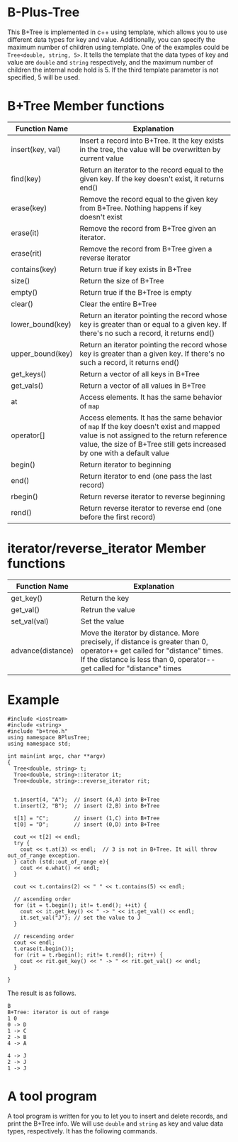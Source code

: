 # B-Plus-Tree
This B+Tree is implemented in c++ using template, which allows you to use different data types for key and value. Additionally, you can specify the maximum number of children using template. One of the examples could be `Tree<double, string, 5>`. It tells the template that the data types of key and value are `double` and `string` respectively, and the maximum number of children the internal node hold is 5. If the third template parameter is not specified, 5 will be used.

# B+Tree Member functions

| Function Name     | Explanation   |
| -------------     | ------------- |
| insert(key, val)  | Insert a record into B+Tree. It the key exists in the tree, the value will be overwritten by current value |
| find(key)         | Return an iterator to the record equal to the given key. If the key doesn't exist, it returns end() |
| erase(key)        | Remove the record equal to the given key from B+Tree. Nothing happens if key doesn't exist |
| erase(it)         | Remove the record from B+Tree given an iterator. |
| erase(rit)        | Remove the record from B+Tree given a reverse iterator |
| contains(key)     | Return true if key exists in B+Tree | 
| size()            | Return the size of B+Tree |
| empty()           | Return true if the B+Tree is empty |
| clear()           | Clear the entire B+Tree |
| lower_bound(key)  | Return an iterator pointing the record whose key is greater than or equal to a given key. If there's no such a record, it returns end() |
| upper_bound(key)  | Return an iterator pointing the record whose key is greater than a given key. If there's no such a record, it returns end() |
| get_keys()        | Return a vector of all keys in B+Tree |
| get_vals()        | Return a vector of all values in B+Tree |
| at                | Access elements. It has the same behavior of `map` |
| operator[]        | Access elements. It has the same behavior of `map` If the key doesn't exist and mapped value is not assigned to the return reference value, the size of B+Tree still gets increased by one with a default value |
| begin()           | Return iterator to beginning |
| end()             | Return iterator to end (one pass the last record) |
| rbegin()          | Return reverse iterator to reverse beginning |
| rend()            | Return reverse iterator to reverse end (one before the first record) |

# iterator/reverse_iterator Member functions

| Function Name     | Explanation   |
|-------------------|----------------|
| get_key()         | Return the key |
| get_val()         | Retrun the value |
| set_val(val)      | Set the value |
| advance(distance) | Move the iterator by distance. More precisely, if distance is greater than 0, operator++ get called for "distance" times. If the distance is less than 0, operator-- get called for "distance" times |

# Example

```
#include <iostream>
#include <string>
#include "b+tree.h"
using namespace BPlusTree;
using namespace std;

int main(int argc, char **argv)
{
  Tree<double, string> t;
  Tree<double, string>::iterator it;
  Tree<double, string>::reverse_iterator rit;

 
  t.insert(4, "A");  // insert (4,A) into B+Tree
  t.insert(2, "B");  // insert (2,B) into B+Tree

  t[1] = "C";        // insert (1,C) into B+Tree
  t[0] = "D"; 		 // insert (0,D) into B+Tree

  cout << t[2] << endl;
  try {
    cout << t.at(3) << endl;  // 3 is not in B+Tree. It will throw out_of_range exception.
  } catch (std::out_of_range e){
    cout << e.what() << endl;
  }
 
  cout << t.contains(2) << " " << t.contains(5) << endl;

  // ascending order
  for (it = t.begin(); it!= t.end(); ++it) {
    cout << it.get_key() << " -> " << it.get_val() << endl;
    it.set_val("J"); // set the value to J
  }

  // rescending order
  cout << endl;
  t.erase(t.begin());
  for (rit = t.rbegin(); rit!= t.rend(); rit++) {
    cout << rit.get_key() << " -> " << rit.get_val() << endl;
  }

}
```
The result is as follows.
```
B
B+Tree: iterator is out of range
1 0
0 -> D
1 -> C
2 -> B
4 -> A

4 -> J
2 -> J
1 -> J
```

# A tool program
A tool program is written for you to let you to insert and delete records, and print the B+Tree info. We will use `double` and `string` as key and value data types, respectively. It has the following commands.

  


